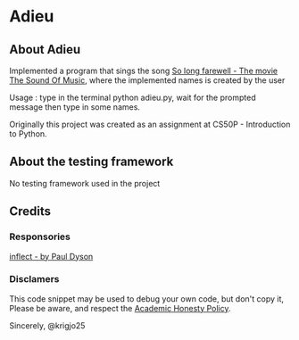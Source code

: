 # Adieu

## About Adieu

Implemented a program that sings the song [So long farewell - The movie The Sound Of Music](https://www.youtube.com/watch?v=Qy9_lfjQopU), where the implemented names is created by the user

Usage : type in the terminal python adieu.py, wait for the prompted message
then type in some names.

Originally this project was created as an assignment at CS50P - Introduction to Python.

##  About the testing framework

No testing framework used in the project

##  Credits

### Responsories

[inflect - by Paul Dyson](https://github.com/jaraco/inflect)

###  Disclamers

This code snippet may be used to debug
your own code, but don't copy it,
Please be aware, and respect the [Academic Honesty Policy](https://cs50.harvard.edu/x/2023/honesty/).

Sincerely,
@krigjo25
